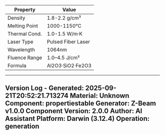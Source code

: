 | Property | Value |
|----------|-------|
| Density | 1.8-2.2 g/cm³ |
| Melting Point | 1000-1150°C |
| Thermal Cond. | 1.0-1.5 W/m·K |
| Laser Type | Pulsed Fiber Laser |
| Wavelength | 1064nm |
| Fluence Range | 1.0–4.5 J/cm² |
| Formula | Al2O3·SiO2·Fe2O3 |


---
Version Log - Generated: 2025-09-21T20:52:21.713274
Material: Unknown
Component: propertiestable
Generator: Z-Beam v1.0.0
Component Version: 2.0.0
Author: AI Assistant
Platform: Darwin (3.12.4)
Operation: generation
---